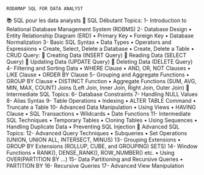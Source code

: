 

                                                                                              RODAMAP SQL FOR DATA ANALYST
📚 SQL pour les data analysts
📕 SQL Débutant
Topics:
1-	Introduction to Relational Database Management System (RDBMS)
2-	Database Design
  •	Entity Relationship Diagram (ERD)
  •	Primary Key
  •	Foreign Key
  •	Database Normalization
3-	Basic SQL Syntax
  •	Data Types
  •	Operators and Expressions
  •	Create, Select, Delete a Database
  •	Create, Delete a Table
  •	CRUD Query:
    	Creating Data (INSERT Query)
    	Reading Data (SELECT Query)
    	Updating Data (UPDATE Query)
    	Deleting Data (DELETE Query)
4-	Filtering and Sorting Data
  •	WHERE Clause
  •	AND, OR, NOT Clauses
  •	LIKE Clause
  •	ORDER BY Clause
5-	Grouping and Aggregate Functions
  •	GROUP BY Clause
  •	DISTINCT Function
  •	Aggregate Functions (SUM, AVG, MIN, MAX, COUNT) Joins (Left Join, Inner Join, Right Join, Outer Join)
📗 Intermediate SQL
Topics:
6-	Database Constraints
7-	Handling NULL Values
8-	Alias Syntax
9-	Table Operations
  •	Indexing
  •	ALTER TABLE Command
  •	Truncate a Table
10-	Advanced Data Manipulation
  •	Using Views
  •	HAVING Clause
  •	SQL Transactions
  •	Wildcards
  •	Date Functions
11-	Intermediate SQL Techniques
  •	Temporary Tables
  •	Cloning Tables
  •	Using Sequences
  •	Handling Duplicate Data
  •	Preventing SQL Injection
📘 Advanced SQL
Topics:
12-	Advanced Query Techniques
  •	Subqueries
  •	Set Operations (UNION, UNION ALL, INTERSECT, MINUS)
13-	Grouping Extensions
  •	GROUP BY Extensions (ROLLUP, CUBE, and GROUPING) SETS)
14-	Window Functions
  •	RANK(), DENSE_RANK(), ROW_NUMBER() etc.
  •	Using OVER(PARTITION BY ...)
15-	Data Partitioning and Recursive Queries
  •	PARTITION BY
16-	Recursive Queries
17-	Advanced View Manipulation

